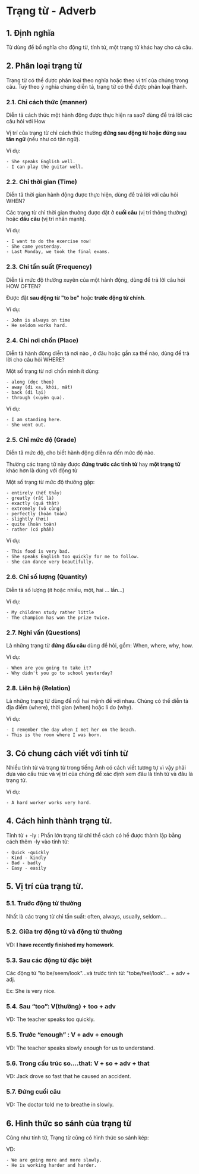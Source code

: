 # Trạng từ - Adverb

## 1. Định nghĩa

Từ dùng để bổ nghĩa cho động từ, tính từ, một trạng từ khác hay cho cả câu.

## 2. Phân loại trạng từ

Trạng từ có thể được phân loại theo nghĩa hoặc theo vị trí của chúng trong câu. Tuỳ theo ý nghĩa chúng diễn tả, trạng từ có thể được phân loại thành.

### 2.1. Chỉ cách thức (manner)

Diễn tả cách thức một hành động được thực hiện ra sao? dùng để trả lời các câu hỏi với How

Vị trí của trạng từ chỉ cách thức thường **đứng sau động từ hoặc đứng sau tân ngữ** (nếu như có tân ngữ).

Ví dụ:

    - She speaks English well.
    - I can play the guitar well.

### 2.2. Chỉ thời gian (Time)

Diễn tả thời gian hành động được thực hiện, dùng để trả lời với câu hỏi WHEN?

Các trạng từ chỉ thời gian thường được đặt ở **cuối câu** (vị trí thông thường) hoặc **đầu câu** (vị trí nhấn mạnh).

Ví dụ:

    - I want to do the exercise now!
    - She came yesterday.
    - Last Monday, we took the final exams.

### 2.3. Chỉ tần suất (Frequency)

Diễn tả mức độ thường xuyên của một hành động, dùng để trả lời câu hỏi HOW OFTEN?

Được đặt **sau động từ "to be"** hoặc **trước động từ chính**.

Ví dụ:

    - John is always on time
    - He seldom works hard.

### 2.4. Chỉ nơi chốn (Place)

Diễn tả hành động diễn tả nơi nào , ở đâu hoặc gần xa thế nào, dùng để trả lời cho câu hỏi WHERE?

Một số trạng từ nơi chốn mình ít dùng:

    - along (dọc theo)
    - away (đi xa, khỏi, mất)
    - back (đi lại)
    - through (xuyên qua).

Ví dụ:

    - I am standing here.
    - She went out.

### 2.5. Chỉ mức độ (Grade)

Diễn tả mức độ, cho biết hành động diễn ra đến mức độ nào.

Thường các trạng từ này được **đứng trước các tính từ** hay **một trạng từ** khác hơn là dùng với động từ

Một số trạng từ mức độ thường gặp:

    - entirely (hết thảy)
    - greatly (rất là)
    - exactly (quả thật)
    - extremely (vô cùng)
    - perfectly (hoàn toàn)
    - slightly (hơi)
    - quite (hoàn toàn)
    - rather (có phần)

Ví dụ:

    - This food is very bad.
    - She speaks English too quickly for me to follow.
    - She can dance very beautifully.

### 2.6. Chỉ số lượng (Quantity)

Diễn tả số lượng (ít hoặc nhiều, một, hai ... lần...)

Ví dụ:

    - My children study rather little
    - The champion has won the prize twice.

### 2.7. Nghi vấn (Questions)

Là những trạng từ **đứng đầu câu** dùng để hỏi, gồm: When, where, why, how.

Ví dụ:

    - When are you going to take it?
    - Why didn't you go to school yesterday?

### 2.8. Liên hệ (Relation)

Là những trạng từ dùng để nối hai mệnh đề với nhau. Chúng có thể diễn tả địa điểm (where), thời gian (when) hoặc lí do (why).

Ví dụ:

    - I remember the day when I met her on the beach.
    - This is the room where I was born.

## 3. Có chung cách viết với tính từ

Nhiều tính từ và trạng từ trong tiếng Anh có cách viết tương tự vì vậy phải dựa vào cấu trúc và vị trí của chúng để xác định xem đâu là tính từ và đâu là trạng từ.

Ví dụ:

    - A hard worker works very hard.

## 4. Cách hình thành trạng từ.

Tính từ + -ly : Phần lớn trạng từ chỉ thể cách có hể được thành lập bằng cách thêm -ly vào tính từ:

    - Quick -quickly
    - Kind - kindly
    - Bad - badly
    - Easy - easily

## 5. Vị trí của trạng từ.

### 5.1. Trước động từ thường

Nhất là các trạng từ chỉ tần suất: often, always, usually, seldom....

### 5.2. Giữa trợ động từ và động từ thường

VD: **I have recently finished my homework**.

### 5.3. Sau các động từ đặc biệt

Các động từ "to be/seem/look"...và trước tính từ: "tobe/feel/look"... + adv + adj.

Ex: She is very nice.

### 5.4. Sau “too”: V(thường) + too + adv

VD: The teacher speaks too quickly.

### 5.5. Trước “enough” : V + adv + enough

VD: The teacher speaks slowly enough for us to understand.

### 5.6. Trong cấu trúc so....that: V + so + adv + that

VD: Jack drove so fast that he caused an accident.

### 5.7. Đứng cuối câu

VD: The doctor told me to breathe in slowly.

## 6. Hình thức so sánh của trạng từ

Cũng như tính từ, Trạng từ cũng có hình thức so sánh kép:

VD:

    - We are going more and more slowly.
    - He is working harder and harder.
